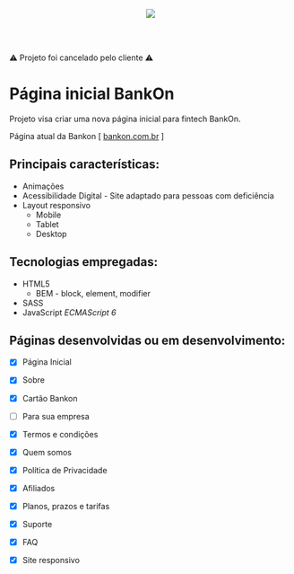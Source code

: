 <p align="center"><img display="block" src="https://i.ibb.co/TmgfPh4/v09-banco-Online-horizontal-shadow.png"></p>


<br>
<br>

:warning: Projeto foi cancelado pelo cliente :warning:

# Página inicial BankOn

Projeto visa criar uma nova página inicial para fintech BankOn.

Página atual da Bankon [ <a href="www.bankon.com.br" target="_blank">bankon.com.br</a> ]


## Principais características:
* Animações
* Acessibilidade Digital -  Site adaptado para pessoas com deficiência
* Layout responsivo
  * Mobile
  * Tablet
  * Desktop

## Tecnologias empregadas:
* HTML5
  * BEM - block, element, modifier
* SASS
* JavaScript *ECMAScript 6*


## Páginas desenvolvidas ou em  desenvolvimento:
- [x] Página Inicial
- [x] Sobre
- [X] Cartão Bankon
- [ ] Para sua empresa
- [X] Termos e condições
- [x] Quem somos
- [X] Política de Privacidade
- [x] Afiliados
- [x] Planos, prazos e tarifas
- [x] Suporte
- [x] FAQ
- [X] Site responsivo

